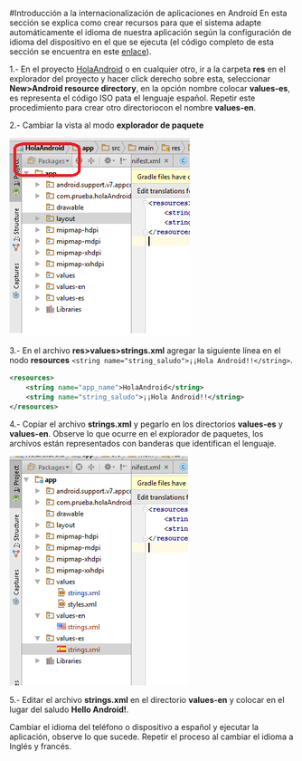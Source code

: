 #Introducción a la internacionalización de aplicaciones en Android
En esta sección se explica como crear recursos para que el sistema adapte automáticamente el idioma de nuestra aplicación según la configuración de idioma del dispositivo en el que se ejecuta (el código completo de esta sección se encuentra en este [enlace](https://github.com/dgonzalez870/HolaAndroid/tree/Idiomas)).

1.- En el proyecto [HolaAndroid](https://github.com/dgonzalez870/GUIAS/wiki/Hola-Mundo-Android-Studio) o en cualquier otro, ir a la carpeta **res** en el explorador del proyecto y hacer click derecho sobre esta, seleccionar **New>Android resource directory**, en la opción nombre colocar **values-es**, es representa el código ISO pata el lenguaje español. Repetir este procedimiento para crear otro directoriocon el nombre **values-en**.

2.- Cambiar la vista al modo **explorador de paquete**

![paquetes](/capturas/package_explorer.png)

3.- En el archivo **res>values>strings.xml** agregar la siguiente línea en el nodo **resources** `<string name="string_saludo">¡¡Hola Android!!</string>`.

```xml
<resources>
    <string name="app_name">HolaAndroid</string>
    <string name="string_saludo">¡¡Hola Android!!</string>
</resources>
```

4.- Copiar el archivo **strings.xml** y pegarlo en los directorios **values-es** y **values-en**. Observe lo que ocurre en el explorador de paquetes, los archivos están representados con banderas que identifican el lenguaje.

![lenguajes](/capturas/lenguajes.png)

5.- Editar el archivo **strings.xml** en el directorio **values-en** y colocar en el lugar del saludo **Hello Android!**.

Cambiar el idioma del teléfono o dispositivo a español y ejecutar la aplicación, observe lo que sucede. Repetir el proceso al cambiar el idioma a Inglés y francés. 